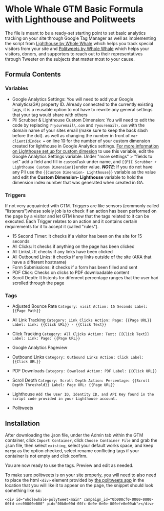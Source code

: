 # Whole Whale GTM Basic Formula with Lighthouse and Politweets

The file is meant to be a ready-set starting point to set basic analytics tracking on your site through Google Tag Manager as well as implementing the script from [Lighthouse by Whole Whale](https://www.wholewhale.com/products/lighthouse) which helps you track special visitors from your site and [Politweets by Whole Whale](https://www.wholewhale.com/products/politweets) which helps your visitors, donors, and supporters to reach out to their representatives through Tweeter on the subjects that matter most to your cause.
   
## Formula Contents

### Variables

* Google Analytics Settings: 
You will need to add your Google Analytics(GA) property ID. Already connected to the currently existing tags, it is a reusable option to not have to rewrite any general settings that your tag would share with others
* PII Scrubber & Lighthouse Custom Dimension:
You will need to edit the code by replacing `?!youremail\.com` and `?youremail\.com` with the domain name of your sites email (make sure to keep the back slash before the dot). as well as changing the number in front of `var clientIdIndex =` on line 10 for the number of your custom dimension created for lighthouse in Google Analytics settings. [For more information on Lighthouse set up for custom dimesion](https://www.wholewhale.com/lighthouse/setup/#segments)
to use this variable, edit the Google Analytics Settings variable. Under "more settings" > "fields to set" add a field and fill in `customTask` under name, and `{{PII Scrubber + Lighthouse Custom Dimension}}`under value.
**_NOTE_**: If you do not have any PII use the `{{Custom Dimension- Lighthouse}}` variable as the value and edit the **Custom Dimension- Lighthouse** variable to hold the dimension index number that was generated when created in GA.

### Triggers
If not very acquainted with GTM. Triggers are like sensors (commonly called "listeners")whose solely job is to check if an action has been performed on the page by a visitor and let GTM know that the tags related to it can be executed. Each Trigger relates to an action and it contains certain requirements for it to accept it (called "rules").

* 15 Second Timer: It checks if a visitor has been on the site for 15 seconds
* All Clicks: It checks if anything on the page has been clicked
* All LinksL: It checks if any links have been clicked
* All Outbound Links: it checks if any links outside of the site (AKA that have a different hostname)
* Form Submissions: it checks if a form has been filled and sent
* PDF Click: Checks on clicks to PDF downloadable content
* Scroll Depth: It listents for difenrent percentage ranges that the user had scrolled through the page

### Tags
* Adjusted Bounce Rate
`Category: visit
Action: 15 Seconds
Label: {{Page Path}}`
* All Link Tracking
`Category: Link Clicks
Action: Page: {{Page URL}}
Label: Link: {{Click URL}} - {{Click Text}}`
* Click Tracking
`Category: All Clicks
Action: Text: {{Click Text}}
Label: Link: Page: {{Page URL}}`

* Google Analytics Pageview

* Outbound Links
`Category: Outbound Links
Action: Click
Label: {{Click URL}}`
* PDF Downloads
`Category: Download
Action: PDF
Label: {{Click URL}}`
* Scroll Depth 
`Category: Scroll Depth
Action: Percentage: {{Scroll Depth Threshold}}
Label: Page URL: {{Page URL}}`
* Lighthouse
`Add the User ID, Identity ID, and API Key found in the script code provided in your Lighthouse account.`
* Politweets

## Installation

After downloading the .json file, under the Admin tab within the GTM container, click `Import Container`, click `Choose Container File` and grab the .json file, then select `existing`, select your default works space, and keep `merge` as the option checked, select rename conflicting tags if your container is not empty and click confirm.

You are now ready to use the tags. Preview and edit as needed. 

To make sure politweets is on your site properly, you will need to also need to place the html `<div>` element provided by [the politweets app](https://app.politweets.org/campaigns) in the location that you will like it to appear on the page, the snippet should look something like so:
```
<div id="wholewhale-polytweet-main" campaign_id="0b000cf0-0000-0000-00fd-cec00000e000" pid="00b0e00d-00fc-0d0e-0e0e-000efe0e00ab"></div>
```
